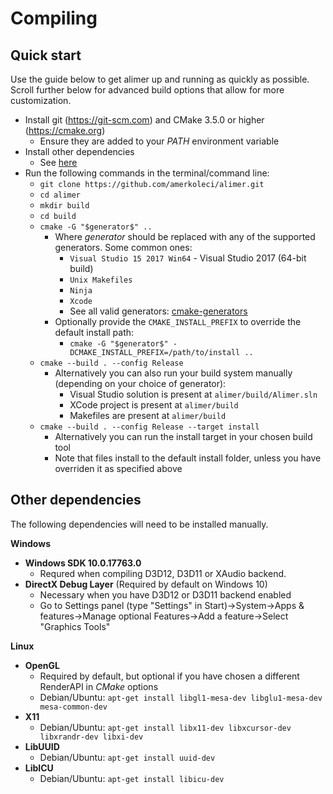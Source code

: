 # Compiling

## Quick start

Use the guide below to get alimer up and running as quickly as possible. Scroll further below for advanced build options that allow for more customization.

- Install git (https://git-scm.com) and CMake 3.5.0 or higher (https://cmake.org)
  - Ensure they are added to your *PATH* environment variable
- Install other dependencies
  - See [here](#otherDeps)
- Run the following commands in the terminal/command line:
  - `git clone https://github.com/amerkoleci/alimer.git`
  - `cd alimer`
  - `mkdir build`
  - `cd build`
  - `cmake -G "$generator$" ..`
    - Where *$generator$* should be replaced with any of the supported generators. Some common ones:
	  - `Visual Studio 15 2017 Win64` - Visual Studio 2017 (64-bit build)
	  - `Unix Makefiles`
	  - `Ninja`
	  - `Xcode`
	  - See all valid generators: [cmake-generators](https://cmake.org/cmake/help/latest/manual/cmake-generators.7.html)
	- Optionally provide the `CMAKE_INSTALL_PREFIX` to override the default install path:
	  - `cmake -G "$generator$" -DCMAKE_INSTALL_PREFIX=/path/to/install ..`
  - `cmake --build . --config Release`
    - Alternatively you can also run your build system manually (depending on your choice of generator):
	  - Visual Studio solution is present at `alimer/build/Alimer.sln`
	  - XCode project is present at `alimer/build`
	  - Makefiles are present at `alimer/build`
  - `cmake --build . --config Release --target install`
	- Alternatively you can run the install target in your chosen build tool
    - Note that files install to the default install folder, unless you have overriden it as specified above


## <a name="otherDeps"></a>Other dependencies

The following dependencies will need to be installed manually.

**Windows**
  - **Windows SDK 10.0.17763.0** 
	- Requred when compiling D3D12, D3D11 or XAudio backend.
  - **DirectX Debug Layer** (Required by default on Windows 10)
    - Necessary when you have D3D12 or D3D11 backend enabled
    - Go to Settings panel (type "Settings" in Start)->System->Apps & features->Manage optional Features->Add a feature->Select "Graphics Tools"

**Linux**
  - **OpenGL**
    - Required by default, but optional if you have chosen a different RenderAPI in *CMake* options
    - Debian/Ubuntu: `apt-get install libgl1-mesa-dev libglu1-mesa-dev mesa-common-dev`
  - **X11**
    - Debian/Ubuntu: `apt-get install libx11-dev libxcursor-dev libxrandr-dev libxi-dev`
  - **LibUUID**
    - Debian/Ubuntu: `apt-get install uuid-dev`
  - **LibICU**
    - Debian/Ubuntu: `apt-get install libicu-dev`
